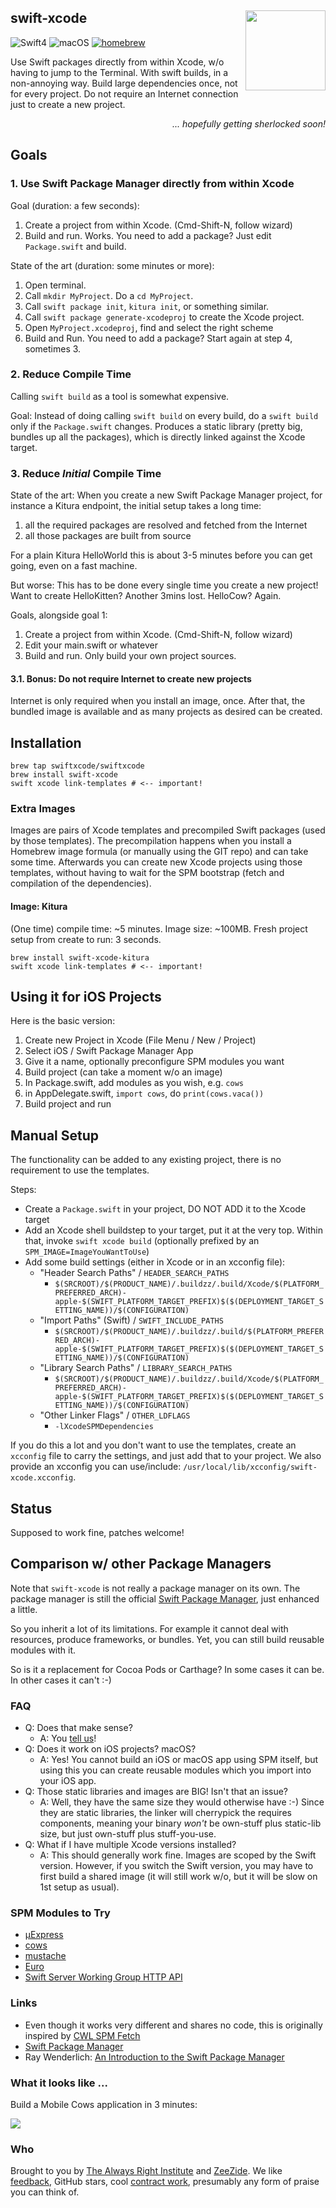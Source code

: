 <h2>swift-xcode
  <img src="http://zeezide.com/img/SwiftXcodePkgIcon.svg"
       align="right" width="128" height="128" />
</h2>

![Swift4](https://img.shields.io/badge/swift-4-blue.svg)
![macOS](https://img.shields.io/badge/os-macOS-green.svg?style=flat)
[![homebrew](https://img.shields.io/homebrew/v/cake.svg)](https://github.com/SwiftXcode/homebrew-swiftxcode)

Use Swift packages directly from within Xcode,
w/o having to jump to the Terminal.
With swift builds, in a non-annoying way.
Build large dependencies once, not for every project.
Do not require an Internet connection just to create a new project.

<p style="text-align: right;"><i>... hopefully getting sherlocked soon!</i></p>


## Goals

### 1. Use Swift Package Manager directly from within Xcode

Goal (duration: a few seconds):
1. Create a project from within Xcode. (Cmd-Shift-N, follow wizard)
2. Build and run. Works.
You need to add a package? Just edit `Package.swift` and build.

State of the art (duration: some minutes or more):
1. Open terminal.
2. Call `mkdir MyProject`. Do a `cd MyProject`.
3. Call `swift package init`, `kitura init`, or something similar.
4. Call `swift package generate-xcodeproj` to create the Xcode project.
5. Open `MyProject.xcodeproj`, find and select the right scheme
6. Build and Run.
You need to add a package? Start again at step 4, sometimes 3.

### 2. Reduce Compile Time

Calling `swift build` as a tool is somewhat expensive.

Goal:
Instead of doing calling `swift build` on every build,
do a `swift build` only if the `Package.swift` changes.
Produces a static library (pretty big, bundles up all the packages),
which is directly linked against the Xcode target.

### 3. Reduce *Initial* Compile Time

State of the art:
When you create a new Swift Package Manager project,
for instance a Kitura endpoint,
the initial setup takes a long time:
1. all the required packages are resolved and fetched from the Internet
2. all those packages are built from source

For a plain Kitura HelloWorld this is about 3-5 minutes before you can get
going, even on a fast machine.

But worse: This has to be done every single time you create a new project!
Want to create HelloKitten? Another 3mins lost. HelloCow? Again.

Goals, alongside goal 1:
1. Create a project from within Xcode. (Cmd-Shift-N, follow wizard)
2. Edit your main.swift or whatever
3. Build and run. Only build your own project sources.

#### 3.1. Bonus: Do not require Internet to create new projects

Internet is only required when you install an image, once.
After that, the bundled image is available and as many projects as desired
can be created.


## Installation

```shell
brew tap swiftxcode/swiftxcode
brew install swift-xcode
swift xcode link-templates # <-- important!
```


### Extra Images

Images are pairs of Xcode templates and precompiled Swift packages 
(used by those templates).
The precompilation happens when you install a Homebrew image formula
(or manually using the GIT repo) and can take some time.
Afterwards you can create new Xcode projects using those templates,
without having to wait for the SPM bootstrap (fetch and compilation
of the dependencies).

#### Image: Kitura

(One time) compile time: ~5 minutes. Image size: ~100MB.
Fresh project setup from create to run: 3 seconds.

```shell
brew install swift-xcode-kitura
swift xcode link-templates # <-- important!
```


## Using it for iOS Projects

Here is the basic version:

1. Create new Project in Xcode (File Menu / New / Project)
2. Select iOS / Swift Package Manager App
3. Give it a name, optionally preconfigure SPM modules you want
4. Build project (can take a moment w/o an image)
5. In Package.swift, add modules as you wish, e.g. `cows`
6. in AppDelegate.swift, `import cows`, do `print(cows.vaca())`
7. Build project and run


## Manual Setup

The functionality can be added to any existing project,
there is no requirement to use the templates.

Steps:
- Create a `Package.swift` in your project,
  DO NOT ADD it to the Xcode target
- Add an Xcode shell buildstep to your target, put it at the very top.
  Within that, invoke `swift xcode build`
  (optionally prefixed by an `SPM_IMAGE=ImageYouWantToUse`)
- Add some build settings (either in Xcode or in an xcconfig file):
  - "Header Search Paths" / `HEADER_SEARCH_PATHS`
    - `$(SRCROOT)/$(PRODUCT_NAME)/.buildzz/.build/Xcode/$(PLATFORM_PREFERRED_ARCH)-apple-$(SWIFT_PLATFORM_TARGET_PREFIX)$($(DEPLOYMENT_TARGET_SETTING_NAME))/$(CONFIGURATION)`
  - "Import Paths" (Swift) / `SWIFT_INCLUDE_PATHS`
    - `$(SRCROOT)/$(PRODUCT_NAME)/.buildzz/.build/$(PLATFORM_PREFERRED_ARCH)-apple-$(SWIFT_PLATFORM_TARGET_PREFIX)$($(DEPLOYMENT_TARGET_SETTING_NAME))/$(CONFIGURATION)`
  - "Library Search Paths" / `LIBRARY_SEARCH_PATHS`
    - `$(SRCROOT)/$(PRODUCT_NAME)/.buildzz/.build/Xcode/$(PLATFORM_PREFERRED_ARCH)-apple-$(SWIFT_PLATFORM_TARGET_PREFIX)$($(DEPLOYMENT_TARGET_SETTING_NAME))/$(CONFIGURATION)`
  - "Other Linker Flags" / `OTHER_LDFLAGS`
    - `-lXcodeSPMDependencies`

If you do this a lot and you don't want to use the templates,
create an `xcconfig` file to carry the settings,
and just add that to your project.
We also provide an xcconfig you can use/include:
`/usr/local/lib/xcconfig/swift-xcode.xcconfig`.


## Status

Supposed to work fine, patches welcome!


## Comparison w/ other Package Managers

Note that `swift-xcode` is not really a package manager on its own.
The package manager is still the official
[Swift Package Manager](https://swift.org/package-manager/),
just enhanced a little.

So you inherit a lot of its limitations.
For example it cannot deal with resources,
produce frameworks, or bundles.
Yet, you can still build reusable modules with it.

So is it a replacement for Cocoa Pods or Carthage?
In some cases it can be. In other cases it can't :-)


### FAQ

- Q: Does that make sense?
  - A: You [tell us](https://twitter.com/ar_institute)!
- Q: Does it work on iOS projects? macOS?
  - A: Yes! You cannot build an iOS or macOS app using SPM itself, 
       but using this you can create reusable modules which you import
       into your iOS app.
- Q: Those static libraries and images are BIG! Isn't that an issue?
  - A: Well, they have the same size they would otherwise have :-)
       Since they are static libraries, the linker will cherrypick
       the requires components, meaning your binary *won't* be
       own-stuff plus static-lib size, but just own-stuff plus stuff-you-use.
- Q: What if I have multiple Xcode versions installed?
  - A: This should generally work fine. Images are scoped by the Swift
       version.
       However, if you switch the Swift version, you may have to first build
       a shared image (it will still work w/o, but it will be slow on 1st setup
       as usual).


### SPM Modules to Try

- [µExpress](http://www.alwaysrightinstitute.com/microexpress/)
- [cows](https://github.com/AlwaysRightInstitute/cows)
- [mustache](https://github.com/AlwaysRightInstitute/mustache)
- [Euro](https://github.com/AlwaysRightInstitute/Euro)
- [Swift Server Working Group HTTP API](https://github.com/swift-server/http)


### Links

- Even though it works very different and shares no code,
  this is originally inspired by [CWL SPM Fetch](https://www.cocoawithlove.com/blog/package-manager-fetch.html)
- [Swift Package Manager](https://swift.org/package-manager/)
- Ray Wenderlich: [An Introduction to the Swift Package Manager](https://www.raywenderlich.com/148832/introduction-swift-package-manager)

### What it looks like ...

Build a Mobile Cows application in 3 minutes:

<img src="http://zeezide.com/img/swift-xcode-uikit-cows.gif" />

### Who

Brought to you by
[The Always Right Institute](http://www.alwaysrightinstitute.com)
and
[ZeeZide](http://zeezide.de).
We like
[feedback](https://twitter.com/ar_institute),
GitHub stars,
cool [contract work](http://zeezide.com/en/services/services.html),
presumably any form of praise you can think of.
